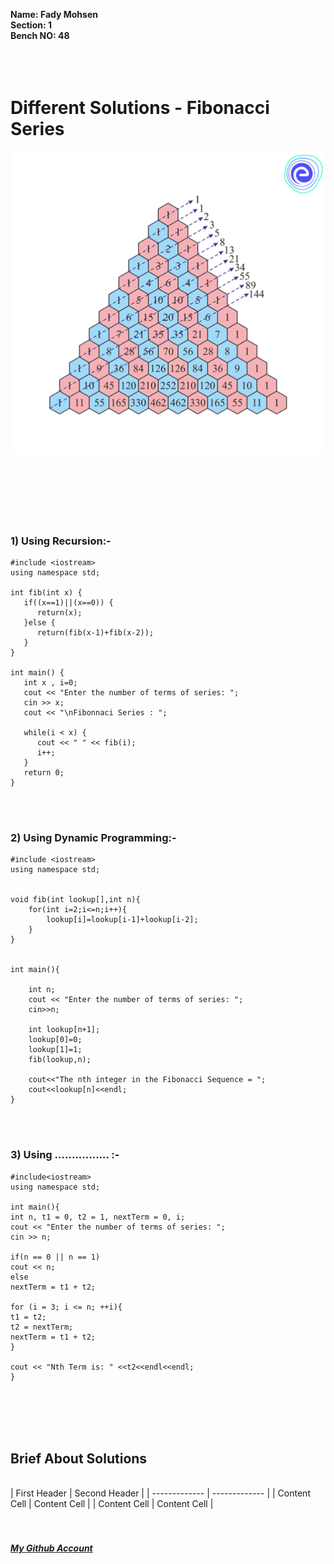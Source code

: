 **Name: Fady Mohsen** <br/>
**Section: 1** <br/>
**Bench NO: 48** <br/>
<br/>
<br/>
<br/>


# Different Solutions - Fibonacci Series
![Fibonacci Series](Fibonacci-series.png) <br/> <br/> <br/> <br/>
<br/>
<br/>
<br/>


### 1) Using Recursion:-
```
#include <iostream>
using namespace std;

int fib(int x) {
   if((x==1)||(x==0)) {
      return(x);
   }else {
      return(fib(x-1)+fib(x-2));
   }
}

int main() {
   int x , i=0;
   cout << "Enter the number of terms of series: ";
   cin >> x;
   cout << "\nFibonnaci Series : ";
   
   while(i < x) {
      cout << " " << fib(i);
      i++;
   }
   return 0;
}
```
<br/>
<br/>



### 2) Using Dynamic Programming:-
```
#include <iostream>
using namespace std;


void fib(int lookup[],int n){
    for(int i=2;i<=n;i++){
        lookup[i]=lookup[i-1]+lookup[i-2];
    }
}


int main(){

    int n;
    cout << "Enter the number of terms of series: ";
    cin>>n;

    int lookup[n+1];
    lookup[0]=0;
    lookup[1]=1;
    fib(lookup,n);

    cout<<"The nth integer in the Fibonacci Sequence = ";
    cout<<lookup[n]<<endl;
}
```
<br/>
<br/>

### 3) Using ................ :-
```
#include<iostream>
using namespace std;

int main(){
int n, t1 = 0, t2 = 1, nextTerm = 0, i;
cout << "Enter the number of terms of series: ";
cin >> n;

if(n == 0 || n == 1)
cout << n;
else
nextTerm = t1 + t2;

for (i = 3; i <= n; ++i){
t1 = t2;
t2 = nextTerm;
nextTerm = t1 + t2;
}

cout << "Nth Term is: " <<t2<<endl<<endl;
}
```
<br/>
<br/>
<br/>
<br/>



## Brief About Solutions
<br>
| First Header  | Second Header |
| ------------- | ------------- |
| Content Cell  | Content Cell  |
| Content Cell  | Content Cell  |




<br/>
<br/>
<br/>



#### [*My Github Account*](https://github.com/fadymohsen/fibnacci-series)
